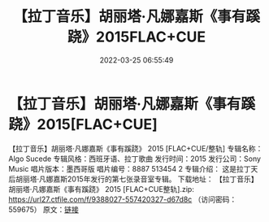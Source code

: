 ﻿---
title: 【拉丁音乐】胡丽塔·凡娜嘉斯《事有蹊跷》2015FLAC+CUE
date: 2022-03-25 06:55:49
categories: 古典音乐、新世纪、纯音雅乐
tags: 纯音雅乐
---
# 【拉丁音乐】胡丽塔·凡娜嘉斯《事有蹊跷》2015[FLAC+CUE]

【拉丁音乐】胡丽塔·凡娜嘉斯《事有蹊跷》 2015 [FLAC+CUE/整轨]
专辑名称：Algo Sucede
专辑风格：西班牙语、拉丁歌曲
发行时间：2015
发行公司：Sony Music
唱片版本：墨西哥版
唱片编号：8887 513454 2
专辑介绍：
这是拉丁天后胡丽塔·凡娜嘉斯2015年发行的第七张录音室专辑。
下载地址：
【拉丁音乐】胡丽塔·凡娜嘉斯《事有蹊跷》 2015 [FLAC+CUE整轨].zip: https://url27.ctfile.com/f/9388027-557420327-d67d8c
（访问密码：559675）
原文：[链接](https://blog.sina.com.cn/s/blog_1647c7e7601030wbt.html)